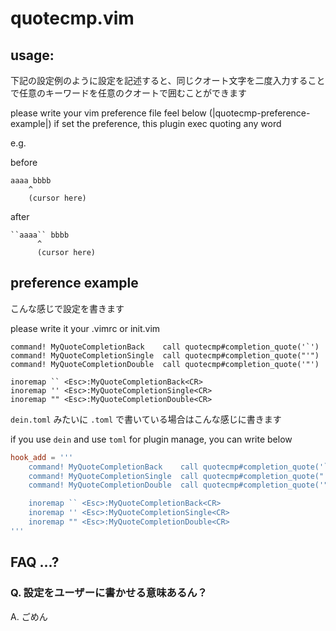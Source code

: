 # quotecmp.vim

## usage:

下記の設定例のように設定を記述すると、同じクオート文字を二度入力することで任意のキーワードを任意のクオートで囲むことができます

please write your vim preference file feel below (|quotecmp-preference-example|)
if set the preference, this plugin exec quoting any word

e.g.

before

```
aaaa bbbb
    ^
    (cursor here)
```

after

```
``aaaa`` bbbb
      ^
      (cursor here)
```

## preference example

こんな感じで設定を書きます

please write it your .vimrc or init.vim

```init.vim
command! MyQuoteCompletionBack    call quotecmp#completion_quote('`')
command! MyQuoteCompletionSingle  call quotecmp#completion_quote("'")
command! MyQuoteCompletionDouble  call quotecmp#completion_quote('"')

inoremap `` <Esc>:MyQuoteCompletionBack<CR>
inoremap '' <Esc>:MyQuoteCompletionSingle<CR>
inoremap "" <Esc>:MyQuoteCompletionDouble<CR>
```

`dein.toml` みたいに `.toml` で書いている場合はこんな感じに書きます

if you use `dein` and use `toml` for plugin manage, you can write below

```dein.toml
hook_add = '''
    command! MyQuoteCompletionBack    call quotecmp#completion_quote('`')
    command! MyQuoteCompletionSingle  call quotecmp#completion_quote("'")
    command! MyQuoteCompletionDouble  call quotecmp#completion_quote('"')

    inoremap `` <Esc>:MyQuoteCompletionBack<CR>
    inoremap '' <Esc>:MyQuoteCompletionSingle<CR>
    inoremap "" <Esc>:MyQuoteCompletionDouble<CR>
'''
```

## FAQ ...?

### Q. 設定をユーザーに書かせる意味あるん？

A. ごめん
